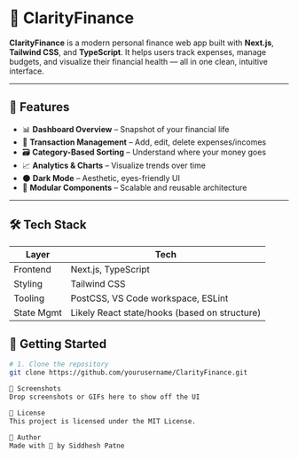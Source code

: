 # 💸 ClarityFinance

**ClarityFinance** is a modern personal finance web app built with **Next.js**, **Tailwind CSS**, and **TypeScript**. It helps users track expenses, manage budgets, and visualize their financial health — all in one clean, intuitive interface.

---

## 🚀 Features

- 📊 **Dashboard Overview** – Snapshot of your financial life
- 🧾 **Transaction Management** – Add, edit, delete expenses/incomes
- 🗃️ **Category-Based Sorting** – Understand where your money goes
- 📈 **Analytics & Charts** – Visualize trends over time
- 🌑 **Dark Mode** – Aesthetic, eyes-friendly UI
- 🧠 **Modular Components** – Scalable and reusable architecture

---

## 🛠 Tech Stack

| Layer        | Tech                                   |
|--------------|----------------------------------------|
| Frontend     | Next.js, TypeScript                    |
| Styling      | Tailwind CSS                           |
| Tooling      | PostCSS, VS Code workspace, ESLint     |
| State Mgmt   | Likely React state/hooks (based on structure) |

## 🧰 Getting Started

```bash
# 1. Clone the repository
git clone https://github.com/yourusername/ClarityFinance.git

📸 Screenshots
Drop screenshots or GIFs here to show off the UI

📝 License
This project is licensed under the MIT License.

💬 Author
Made with 💼 by Siddhesh Patne
